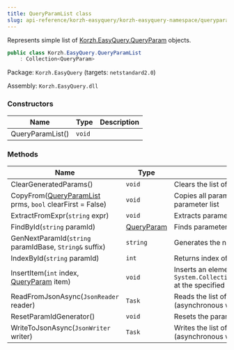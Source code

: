 ```yaml
---
title: QueryParamList class
slug: api-reference/korzh-easyquery/korzh-easyquery-namespace/queryparamlist-class
---
```


Represents simple list of [Korzh.EasyQuery.QueryParam](//easyquery/docs/api-reference/korzh-easyquery/korzh-easyquery-namespace/queryparam-class) objects.
```csharp
public class Korzh.EasyQuery.QueryParamList
    : Collection<QueryParam>

```
Package: `Korzh.EasyQuery` (targets: `netstandard2.0`)

Assembly: `Korzh.EasyQuery.dll`

### Constructors

| Name | Type | Description | 
| --- | --- | --- | 
| QueryParamList() | `void` |  | 


### Methods

| Name | Type | Description | 
| --- | --- | --- | 
| ClearGeneratedParams() | `void` | Clears the list of generated parameters. | 
| CopyFrom([QueryParamList](//easyquery/docs/api-reference/korzh-easyquery/korzh-easyquery-namespace/queryparamlist-class) prms, `bool` clearFirst = False) | `void` | Copies all parameters from some other parameter list | 
| ExtractFromExpr(`string` expr) | `void` | Extracts parameters from expression. | 
| FindById(`string` paramId) | [QueryParam](//easyquery/docs/api-reference/korzh-easyquery/korzh-easyquery-namespace/queryparam-class) | Finds parameter by its ID. | 
| GenNextParamId(`string` paramIdBase, `String&` suffix) | `string` | Generates the next parameter identifier. | 
| IndexById(`string` paramId) | `int` | Returns index of parameter by its ID. | 
| InsertItem(`int` index, [QueryParam](//easyquery/docs/api-reference/korzh-easyquery/korzh-easyquery-namespace/queryparam-class) item) | `void` | Inserts an element into the `System.Collections.ObjectModel.Collection'1` at the specified index. | 
| ReadFromJsonAsync(`JsonReader` reader) | `Task` | Reads the list of query parameters from JSON (asynchronous way). | 
| ResetParamIdGenerator() | `void` | Resets the parameter identifier generator. | 
| WriteToJsonAsync(`JsonWriter` writer) | `Task` | Writes the list of query parameters to JSON (asynchronous way). |